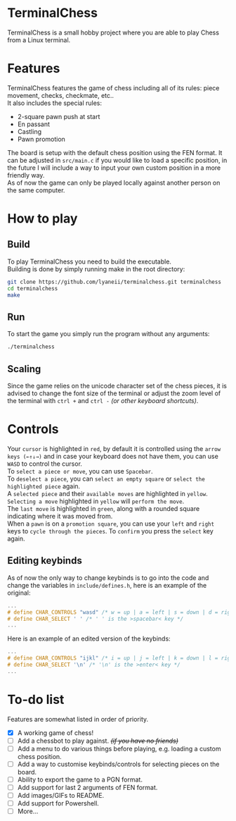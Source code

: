 # TerminalChess
TerminalChess is a small hobby project where you are able to play Chess from a Linux terminal.

# Features
TerminalChess features the game of chess including all of its rules: piece movement, checks, checkmate, etc..\
It also includes the special rules:
- 2-square pawn push at start
- En passant
- Castling
- Pawn promotion

The board is setup with the default chess position using the FEN format. It can be adjusted in `src/main.c` if you would like to load a specific position, in the future I will include a way to input your own custom position in a more friendly way.\
As of now the game can only be played locally against another person on the same computer.

# How to play
## Build
To play TerminalChess you need to build the executable.\
Building is done by simply running make in the root directory:
```bash
git clone https://github.com/lyaneii/terminalchess.git terminalchess
cd terminalchess
make
```
## Run
To start the game you simply run the program without any arguments:
```bash
./terminalchess
```
## Scaling
Since the game relies on the unicode character set of the chess pieces, it is advised to change the font size of the terminal or adjust the zoom level of the terminal with `ctrl +` and `ctrl -` *(or other keyboard shortcuts)*.

# Controls
Your `cursor` is highlighted in `red`, by default it is controlled using the `arrow keys (←↑↓→)` and in case your keyboard does not have them, you can use `WASD` to control the cursor.\
To `select a piece or move`, you can use `Spacebar`.\
To `deselect a piece`, you can `select an empty square` or `select the highlighted piece` again.\
A `selected piece` and their `available moves` are highlighted in `yellow`.\
`Selecting a move` highlighted in `yellow` will `perform the move`.\
The `last move` is highlighted in `green`, along with a rounded square indicating where it was moved from.\
When a `pawn` is on a `promotion square`, you can use your `left` and `right` keys to `cycle through the pieces`. To `confirm` you press the `select` key again.
## Editing keybinds
As of now the only way to change keybinds is to go into the code and change the variables in `include/defines.h`, here is an example of the original:
```c
...
# define CHAR_CONTROLS "wasd" /* w = up | a = left | s = down | d = right */
# define CHAR_SELECT ' ' /* ' ' is the >spacebar< key */
...
```
Here is an example of an edited version of the keybinds:
```c
...
# define CHAR_CONTROLS "ijkl" /* i = up | j = left | k = down | l = right */
# define CHAR_SELECT '\n' /* '\n' is the >enter< key */
...
```

# To-do list
Features are somewhat listed in order of priority.
- [x] A working game of chess!
- [ ] Add a chessbot to play against. ~~*(if you have no friends)*~~
- [ ] Add a menu to do various things before playing, e.g. loading a custom chess position.
- [ ] Add a way to customise keybinds/controls for selecting pieces on the board.
- [ ] Ability to export the game to a PGN format.
- [ ] Add support for last 2 arguments of FEN format.
- [ ] Add images/GIFs to README.
- [ ] Add support for Powershell.
- [ ] More...
